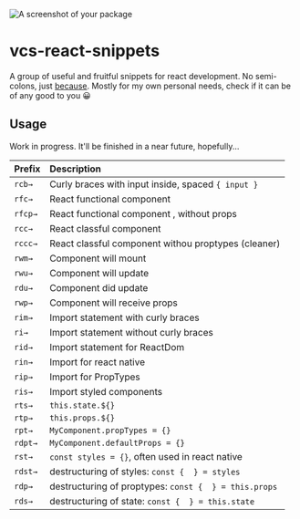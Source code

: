 
![A screenshot of your package](https://upload.wikimedia.org/wikipedia/commons/8/80/Atom_editor_logo.svg)
# vcs-react-snippets
A group of useful and fruitful snippets for react development. No semi-colons, just [because](https://www.youtube.com/watch?v=gsfbh17Ax9I&t=11s).
Mostly for my own personal needs, check if it can be of any good to you 😀

## Usage
Work in progress.
It'll be finished in a near future, hopefully...

Prefix | Description
---- |:--------
`rcb→` | Curly braces with input inside, spaced `{ input }`
`rfc→` | React functional component
`rfcp→` | React functional component , without props  
`rcc→` | React classful component
`rccc→` | React classful component withou proptypes (cleaner)
`rwm→` | Component will mount
`rwu→` | Component will update
`rdu→` | Component did update
`rwp→` | Component will receive props
`rim→` | Import statement with curly braces
`ri→`  | Import statement without curly braces
`rid→` | Import statement for ReactDom
`rin→` | Import for react native
`rip→` | Import for PropTypes
`ris→`  |  Import styled components
`rts→` | `this.state.${}`
`rtp→` | `this.props.${}`
`rpt→` | `MyComponent.propTypes = {}`  
`rdpt→` | `MyComponent.defaultProps = {}`    
`rst→` | `const styles = {}`, often used in react native
`rdst→` | destructuring of styles: `const {  } = styles`
`rdp→` | destructuring of proptypes: `const {  } = this.props`
`rds→` | destructuring of state: `const {  } = this.state`   |  
